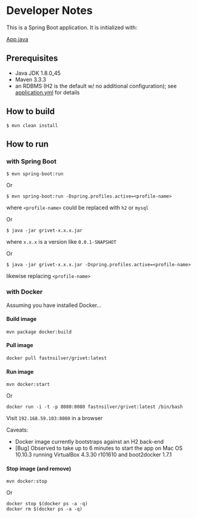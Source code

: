 # Developer Notes

This is a Spring Boot application.  It is initialized with:

[App.java](https://github.com/fastnsilver/grivet/blob/master/src/main/java/com/fns/grivet/App.java)


## Prerequisites

* Java JDK 1.8.0_45
* Maven 3.3.3
* an RDBMS (H2 is the default w/ no additional configuration); see [application.yml](https://github.com/fastnsilver/grivet/blob/master/src/main/resources/application.yml) for details


## How to build

```
$ mvn clean install
```


## How to run

### with Spring Boot

```
$ mvn spring-boot:run
```

Or

```
$ mvn spring-boot:run -Dspring.profiles.active=<profile-name>
```

where `<profile-name>` could be replaced with `h2` or `mysql`

Or 

```
$ java -jar grivet-x.x.x.jar
```

where `x.x.x` is a version like `0.0.1-SNAPSHOT`

Or

```
$ java -jar grivet-x.x.x.jar -Dspring.profiles.active=<profile-name>
```

likewise replacing `<profile-name>`


### with Docker

Assuming you have installed Docker...


#### Build image

```
mvn package docker:build
```

#### Pull image

```
docker pull fastnsilver/grivet:latest
```

#### Run image

```
mvn docker:start
```

Or

```
docker run -i -t -p 8080:8080 fastnsilver/grivet:latest /bin/bash
```

Visit `192.168.59.103:8080` in a browser

Caveats: 

* Docker image currently bootstraps against an H2 back-end
* [Bug] Observed to take up to 6 minutes to start the app on Mac OS 10.10.3 running VirtualBox 4.3.30 r101610 and boot2docker 1.7.1


#### Stop image (and remove)

```
mvn docker:stop
```

Or

```
docker stop $(docker ps -a -q)
docker rm $(docker ps -a -q)
```
